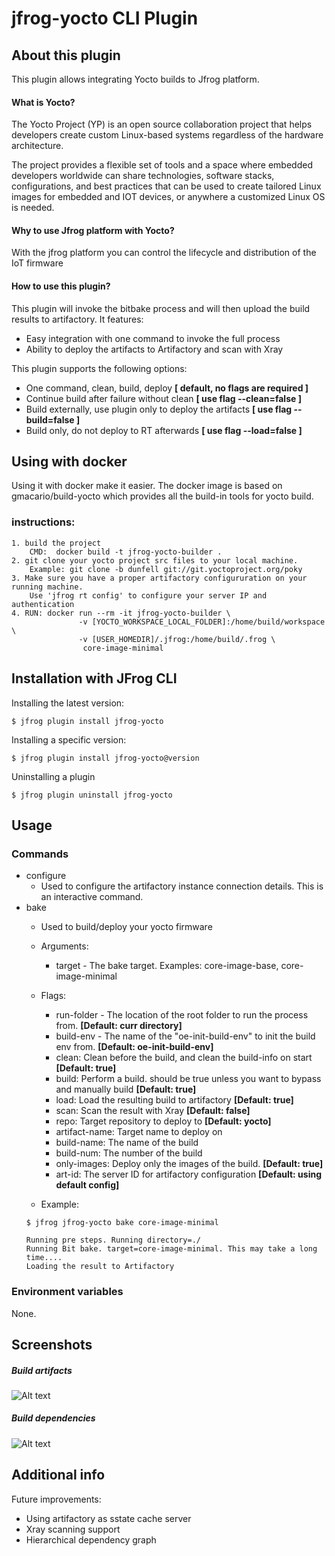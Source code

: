 # jfrog-yocto CLI Plugin

## About this plugin
This plugin allows integrating Yocto builds to Jfrog platform.

#### What is Yocto?
The Yocto Project (YP) is an open source collaboration project that helps developers create custom Linux-based systems regardless of the hardware architecture.

The project provides a flexible set of tools and a space where embedded developers worldwide can share technologies, software stacks, configurations, and best practices that can be used to create tailored Linux images for embedded and IOT devices, or anywhere a customized Linux OS is needed.  

#### Why to use Jfrog platform with Yocto?
With the jfrog platform you can control the lifecycle and distribution of the IoT firmware 

#### How to use this plugin?
 This plugin will invoke the bitbake process and will then upload the build results to artifactory. 
 It features:
 * Easy integration with one command to invoke the full process
 * Ability to deploy the artifacts to Artifactory and scan with Xray 

This plugin supports the following options:
* One command, clean, build, deploy **[ default, no flags are required ]**
* Continue build after failure without clean **[ use flag --clean=false ]**
* Build externally, use plugin only to deploy the artifacts **[ use flag --build=false ]**
* Build only, do not deploy to RT afterwards **[ use flag --load=false ]** 

## Using with docker

Using it with docker make it easier.
The docker image is based on gmacario/build-yocto which provides all the build-in tools for yocto build.

### instructions:
    1. build the project
        CMD:  docker build -t jfrog-yocto-builder .
    2. git clone your yocto project src files to your local machine. 
        Example: git clone -b dunfell git://git.yoctoproject.org/poky
    3. Make sure you have a proper artifactory configururation on your running machine.
        Use 'jfrog rt config' to configure your server IP and authentication
    4. RUN: docker run --rm -it jfrog-yocto-builder \
                   -v [YOCTO_WORKSPACE_LOCAL_FOLDER]:/home/build/workspace \
                   -v [USER_HOMEDIR]/.jfrog:/home/build/.frog \
                    core-image-minimal

## Installation with JFrog CLI
Installing the latest version:

`$ jfrog plugin install jfrog-yocto`

Installing a specific version:

`$ jfrog plugin install jfrog-yocto@version`

Uninstalling a plugin

`$ jfrog plugin uninstall jfrog-yocto`

## Usage
### Commands
* configure
    - Used to configure the artifactory instance connection details. 
      This is an interactive command.
* bake
    - Used to build/deploy your yocto firmware 
    - Arguments:
        - target - The bake target. Examples: core-image-base, core-image-minimal
    - Flags:
        - run-folder - The location of the root folder to run the process from. **[Default: curr directory]**
        - build-env - The name of the "oe-init-build-env" to init the build env from. **[Default: oe-init-build-env]**
        - clean: Clean before the build, and clean the build-info on start **[Default: true]**
        - build: Perform a build. should be true unless you want to bypass and manually build **[Default: true]**
        - load: Load the resulting build to artifactory **[Default: true]**
        - scan: Scan the result with Xray **[Default: false]**
        - repo: Target repository to deploy to **[Default: yocto]**
        - artifact-name: Target name to deploy on
        - build-name: The name of the build
        - build-num: The number of the build
        - only-images: Deploy only the images of the build. **[Default: true]**
        - art-id: The server ID for artifactory configuration **[Default: using default config]**
            
    - Example:
    ```
  $ jfrog jfrog-yocto bake core-image-minimal
  
    Running pre steps. Running directory=./
    Running Bit bake. target=core-image-minimal. This may take a long time....
    Loading the result to Artifactory

  ```

### Environment variables
None.

## Screenshots
##### Build artifacts
![Alt text](doc/img/artifacts.png?raw=true "Artifacts")
##### Build dependencies
![Alt text](doc/img/dependencies.png?raw=true "Artifacts")

## Additional info
Future improvements:
* Using artifactory as sstate cache server
* Xray scanning support
* Hierarchical dependency graph
